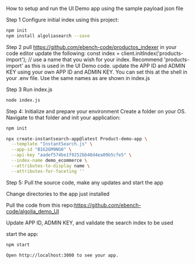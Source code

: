 How to setup and run the UI Demo app using the sample payload json file


Step 1
Configure initial index using this project: 
```sh
npm init
npm install algoliasearch --save
```
Step 2
pull https://github.com/ebench-code/productos_indexer
in your code editor update the following:
const index = client.initIndex('products-import'); // use a name that you wish for your index. Recommend 'products-import' as this is used in the UI Demo code.
update the APP ID and ADMIN KEY using your own APP ID and ADMIN KEY. You can set this at the shell in your .env file. Use the same names as are shown in index.js

Step 3
Run index.js
```sh
node index.js
```
Step 4: Initialize and prepare your environment
Create a folder on your OS. Navigate to that folder and init your application:
```sh
npm init
```
```sh
npx create-instantsearch-app@latest Product-demo-app \
  --template "InstantSearch.js" \
  --app-id "B1G2GM9NG0" \
  --api-key "aadef574be1f9252bb48d4ea09b5cfe5" \
  --index-name demo_ecommerce \
  --attributes-to-display name \
  --attributes-for-faceting ''
```
Step 5: Pull the source code, make any updates and start the app

Change directories to the app just installed

Pull the code from this repo:https://github.com/ebench-code/algolia_demo_UI

Update APP ID, ADMIN KEY, and validate the search index to be used

start the app:

```sh
npm start

Open http://localhost:3000 to see your app.
